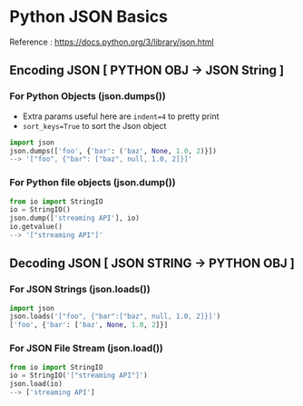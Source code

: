 
# Python JSON Basics 

Reference  : https://docs.python.org/3/library/json.html

## Encoding JSON [ PYTHON OBJ -> JSON String ]

### For Python Objects (json.dumps())

- Extra params useful here are `indent=4` to pretty print 
- `sort_keys=True` to sort the Json object 

```python
import json
json.dumps(['foo', {'bar': ('baz', None, 1.0, 2)}])
--> '["foo", {"bar": ["baz", null, 1.0, 2]}]'
```


### For Python file objects (json.dump())

```python
from io import StringIO
io = StringIO()
json.dump(['streaming API'], io)
io.getvalue()
--> '["streaming API"]'
```



## Decoding JSON [ JSON STRING -> PYTHON OBJ ]

### For JSON Strings (json.loads())

```python
import json
json.loads('["foo", {"bar":["baz", null, 1.0, 2]}]')
['foo', {'bar': ['baz', None, 1.0, 2]}]
```

### For JSON File Stream (json.load())

```python 
from io import StringIO
io = StringIO('["streaming API"]')
json.load(io)
--> ['streaming API']
```
